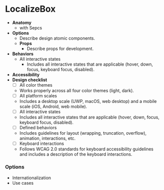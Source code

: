 # LocalizeBox

- **Anatomy**
  - with Sepcs
- **Options**
  - Describe design atomic components.
  - **Props**
    - Describe props for development.
- **Behaviors**
  - All interactive states
    - Includes all interactive states that are applicable (hover, down, focus, keyboard focus, disabled).
- **Accessibility**
- **Design checklist**
  - [ ]  All color themes
    - Works properly across all four color themes (light, dark).
  - [ ]  All platform scales
    - Includes a desktop scale (UWP, macOS, web desktop) and a mobile scale (iOS, Android, web mobile).
  - [ ]  All interactive states
    - Includes all interactive states that are applicable (hover, down, focus, keyboard focus, disabled).
  - [ ]  Defined behaviors
    - Includes guidelines for layout (wrapping, truncation, overflow), animation, interactions, etc.
  - [ ]  Keyboard interactions
    - Follows WCAG 2.0 standards for keyboard accessibility guidelines and includes a description of the keyboard interactions.

### Options

- Internationalization
- Use cases

